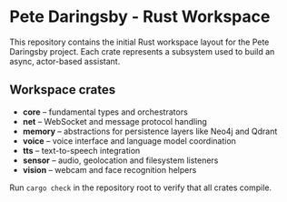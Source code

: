 # Pete Daringsby - Rust Workspace

This repository contains the initial Rust workspace layout for the Pete Daringsby project. Each crate represents a subsystem used to build an async, actor-based assistant.

## Workspace crates

- **core** – fundamental types and orchestrators
- **net** – WebSocket and message protocol handling
- **memory** – abstractions for persistence layers like Neo4j and Qdrant
- **voice** – voice interface and language model coordination
- **tts** – text-to-speech integration
- **sensor** – audio, geolocation and filesystem listeners
- **vision** – webcam and face recognition helpers

Run `cargo check` in the repository root to verify that all crates compile.
